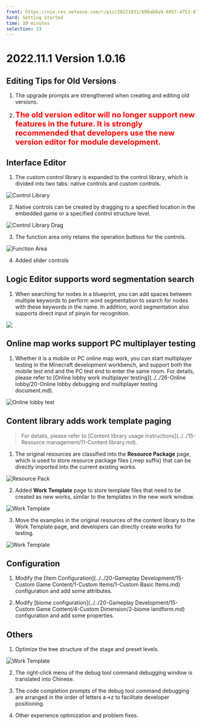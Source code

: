```yaml
--- 
front: https://nie.res.netease.com/r/pic/20221031/b98ab8a9-6957-4753-875e-fd8a7d00d963.png 
hard: Getting Started 
time: 10 minutes 
selection: 13 
--- 
```


# 2022.11.1 Version 1.0.16 

## Editing Tips for Old Versions 

1. The upgrade prompts are strengthened when creating and editing old versions. 

2. **<span style="font-size: 20px; color: red;">The old version editor will no longer support new features in the future. It is strongly recommended that developers use the new version editor for module development. </span>** 

## Interface Editor 

1. The custom control library is expanded to the control library, which is divided into two tabs: native controls and custom controls. 

![Control Library](./images/221101/kongjianku.png) 

2. Native controls can be created by dragging to a specified location in the embedded game or a specified control structure level. 

![Control Library Drag](./images/221101/tojiegou.gif) 

3. The function area only retains the operation buttons for the controls. 

![Function Area](./images/221101/gnq.png) 

4. Added slider controls 

## Logic Editor supports word segmentation search 

1. When searching for nodes in a blueprint, you can add spaces between multiple keywords to perform word segmentation to search for nodes with these keywords in the name. In addition, word segmentation also supports direct input of pinyin for recognition. 

![](./images/221101/A1.gif) 

## Online map works support PC multiplayer testing 

1. Whether it is a mobile or PC online map work, you can start multiplayer testing in the Minecraft development workbench, and support both the mobile test end and the PC test end to enter the same room. 
For details, please refer to [Online lobby work multiplayer testing](../../26-Online lobby/20-Online lobby debugging and multiplayer testing document.md). 

![Online lobby test](./images/221101/ljdttest.png) 

## Content library adds work template paging 

> For details, please refer to [Content library usage instructions](../../15-Resource management/11-Content library.md). 

1. The original resources are classified into the **Resource Package** page, which is used to store resource package files (.mep suffix) that can be directly imported into the current existing works. 


![Resource Pack](./images/221101/nrkzyb.png) 

2. Added **Work Template** page to store template files that need to be created as new works, similar to the templates in the new work window. 

![Work Template](./images/221101/nrkzpmb.png) 

3. Move the examples in the original resources of the content library to the Work Template page, and developers can directly create works for testing. 

![Work Template](./images/221101/zpmbsy.gif) 

## Configuration 

1. Modify the [Item Configuration](../../20-Gameplay Development/15-Custom Game Content/1-Custom Items/1-Custom Basic Items.md) configuration and add some attributes. 

2. Modify [biome configuration](../../20-Gameplay Development/15-Custom Game Content/4-Custom Dimension/2-biome landform.md) configuration and add some properties. 

## Others 

1. Optimize the tree structure of the stage and preset levels. 

![Work Template](./images/221101/yscjyh.png) 

2. The right-click menu of the debug tool command debugging window is translated into Chinese. 

3. The code completion prompts of the debug tool command debugging are arranged in the order of letters a→z to facilitate developer positioning. 

4. Other experience optimization and problem fixes.